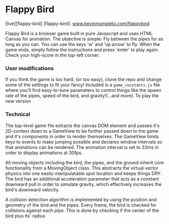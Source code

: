 # Flappy Bird

[live][flappy-bird]
[flappy-bird]: www.kevinmongiello.com/flappybird

Flappy Bird is a browser game built in pure Javascript and uses HTML Canvas for animation.  The objective is simple: Fly between the pipes for as long as you can.  You can use the keys 'w' and 'up arrow' to fly.  When the game ends, simply follow the instructions and press 'enter' to play again.  Check your high-score in the top-left corner.

### User modifications

If you think the game is too hard, (or too easy), clone the repo and change some of the settings to fit your fancy!  Included is a `game_constants.js` file where you'll find easy-to-tune parameters to control things like the spawn rate of the pipes, speed of the bird, and gravity!(...and more).  To play the new version

### Technical

The top-level game file extracts the canvas DOM element and passes it's 2D-context down to a GameView to be further passed down to the game and it's components in order to render themselves.  The GameView binds keys to events to make jumping possible and declares window intervals so that animations can be rendered.  The animation interval is set to 33ms in order to display animations at 30fps.  

All moving objects including the bird, the pipes, and the ground inherit core functionality from a MovingObject class.  This abstracts the virtual vector physics into one easily-manipulatable spot location and keeps things DRY. The bird has an additional acceleration parameter that acts as a constant downward pull in order to simulate gravity, which effectively increases the bird's downward velocity.

A collision detection algorithm is implemented by using the position and geometry of the bird and the pipes.  Every frame, the bird is checked for collisions against each pipe.  This is done by checking if the center of the bird plus its' radius
